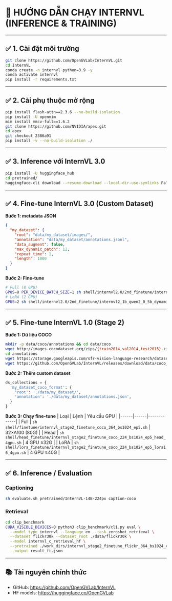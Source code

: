 # 📌 HƯỚNG DẪN CHẠY INTERNVL (INFERENCE & TRAINING)

---

## ✅ 1. Cài đặt môi trường
```bash
git clone https://github.com/OpenGVLab/InternVL.git
cd InternVL
conda create -n internvl python=3.9 -y
conda activate internvl
pip install -r requirements.txt
```

---
## ✅ 2. Cài phụ thuộc mở rộng
```bash
pip install flash-attn==2.3.6 --no-build-isolation
pip install -U openmim
mim install mmcv-full==1.6.2
git clone https://github.com/NVIDIA/apex.git
cd apex
git checkout 2386a91
pip install -v --no-build-isolation ./
```

---
## ✅ 3. Inference với InternVL 3.0
```bash
pip install -U huggingface_hub
cd pretrained/
huggingface-cli download --resume-download --local-dir-use-symlinks False OpenGVLab/InternVL3-1B --local-dir InternVL3-1B
```

---
## ✅ 4. Fine-tune InternVL 3.0 (Custom Dataset)
**Bước 1: metadata JSON**
```json
{
  "my_dataset": {
    "root": "data/my_dataset/images/",
    "annotation": "data/my_dataset/annotations.jsonl",
    "data_augment": false,
    "max_dynamic_patch": 12,
    "repeat_time": 1,
    "length": 1000
  }
}
```
**Bước 2: Fine-tune**
```bash
# Full (8 GPU)
GPUS=8 PER_DEVICE_BATCH_SIZE=1 sh shell/internvl2.0/2nd_finetune/internvl2_1b_qwen2_0_5b_dynamic_res_2nd_finetune_full.sh
# LoRA (2 GPU)
GPUS=2 sh shell/internvl2.0/2nd_finetune/internvl2_1b_qwen2_0_5b_dynamic_res_2nd_finetune_lora.sh
```

---
## ✅ 5. Fine-tune InternVL 1.0 (Stage 2)
**Bước 1: Dữ liệu COCO**
```bash
mkdir -p data/coco/annotations && cd data/coco
wget http://images.cocodataset.org/zips/{train2014,val2014,test2015}.zip && unzip '*.zip'
cd annotations
wget https://storage.googleapis.com/sfr-vision-language-research/datasets/coco_karpathy_train.json
wget https://github.com/OpenGVLab/InternVL/releases/download/data/coco_karpathy_test.json
```
**Bước 2: Thêm custom dataset**
```python
ds_collections = {
  'my_dataset_coco_format': {
    'root': './data/my_dataset/',
    'annotation': './data/my_dataset/annotations.json',
  }
}
```
**Bước 3: Chạy fine-tune**
| Loại | Lệnh | Yêu cầu GPU |
|------|------|-------------|
| Full | `sh shell/finetune/internvl_stage2_finetune_coco_364_bs1024_ep5.sh` | 32×A100 (80G) |
| Head | `sh shell/head_finetune/internvl_stage2_finetune_coco_224_bs1024_ep5_head_4gpu.sh` | 4 GPU ≥32G |
| LoRA | `sh shell/lora_finetune/internvl_stage2_finetune_coco_224_bs1024_ep5_lora16_4gpu.sh` | 4 GPU ≥40G |

---
## ✅ 6. Inference / Evaluation
### Captioning
```bash
sh evaluate.sh pretrained/InternVL-14B-224px caption-coco
```
### Retrieval
```bash
cd clip_benchmark
CUDA_VISIBLE_DEVICES=0 python3 clip_benchmark/cli.py eval \
  --model_type internvl --language en --task zeroshot_retrieval \
  --dataset flickr30k --dataset_root ./data/flickr30k \
  --model internvl_c_retrieval_hf \
  --pretrained ./work_dirs/internvl_stage2_finetune_flickr_364_bs1024_ep10/ \
  --output result_ft.json
```

---
## 📚 Tài nguyên chính thức
- GitHub: https://github.com/OpenGVLab/InternVL
- HF models: https://huggingface.co/OpenGVLab